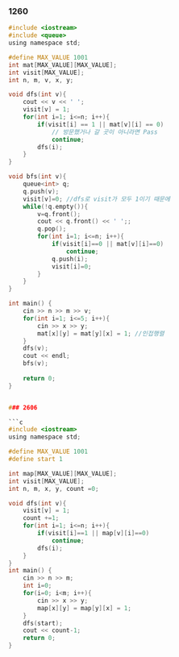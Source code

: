 ### 1260

```c
#include <iostream>
#include <queue>
using namespace std;

#define MAX_VALUE 1001
int mat[MAX_VALUE][MAX_VALUE];
int visit[MAX_VALUE];
int n, m, v, x, y;

void dfs(int v){
	cout << v << ' ';
	visit[v] = 1;
	for(int i=1; i<=n; i++){
		if(visit[i] == 1 || mat[v][i] == 0)
			// 방문했거나 갈 곳이 아니라면 Pass
			continue;
		dfs(i);
	}
}

void bfs(int v){
	queue<int> q;
	q.push(v);
	visit[v]=0; //dfs로 visit가 모두 1이기 때문에
	while(!q.empty()){
		v=q.front();
		cout << q.front() << ' ';;
		q.pop();
		for(int i=1; i<=n; i++){
			if(visit[i]==0 || mat[v][i]==0)
				continue;
			q.push(i);
			visit[i]=0;
		}
	}
}

int main() {
	cin >> n >> m >> v;
	for(int i=1; i<=5; i++){
		cin >> x >> y;
		mat[x][y] = mat[y][x] = 1; //인접행렬
	}
	dfs(v);
	cout << endl;
	bfs(v);
	
	return 0;
}


### 2606

```c
#include <iostream>
using namespace std;

#define MAX_VALUE 1001
#define start 1

int map[MAX_VALUE][MAX_VALUE];
int visit[MAX_VALUE];
int n, m, x, y, count =0;

void dfs(int v){
	visit[v] = 1; 
	count +=1;
	for(int i=1; i<=n; i++){
		if(visit[i]==1 || map[v][i]==0)
			continue;
		dfs(i);
	}
}
int main() {
	cin >> n >> m;
	int i=0;
	for(i=0; i<m; i++){
		cin >> x >> y;
		map[x][y] = map[y][x] = 1;
	}
	dfs(start);
	cout << count-1; 
	return 0;
}
